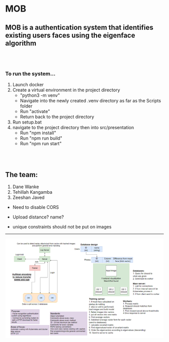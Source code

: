 # MOB

## MOB is a authentication system that identifies existing users faces using the eigenface algorithm

<br>
<br>

### To run the system...
1. Launch docker
2. Create a virtual environment in the project directory
    - "python3 -m venv"
    - Navigate into the newly created .venv directory as far as the Scripts folder
    - Run "activate"
    - Return back to the project directory
3. Run setup.bat
4. navigate to the project directory then into src/presentation
    - Run "npm install"
    - Run "npm run build"
    - Run "npm run start"

<br>
<br>

## The team:
1. Dane Wanke
2. Tehillah Kangamba
3. Zeeshan Javed

- Need to disable CORS
- Upload distance? name?

- unique constraints should not be put on images

<hr>

![img](./res/MOB2.0.PNG)

